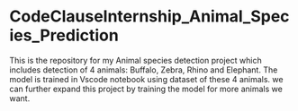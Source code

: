 # CodeClauseInternship_Animal_Species_Prediction
This is the repository for my Animal species detection project which includes detection of 4 animals: Buffalo, Zebra, Rhino and Elephant.
The model is trained in Vscode notebook using dataset of these 4 animals. we can further expand this project by training the model for more animals we want.

